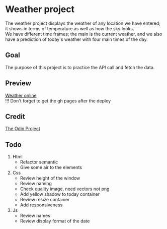 # Weather project
The weather project displays the weather of any location we have entered; it shows in terms of temperature as well as how the sky looks.  
We have different time frames; the main is the current weather, and we also have a prediction of today's weather with four main times of the day.

## Goal
The purpose of this project is to practice the API call and fetch the data.

## Preview
[Weather online](https://haveadream1.github.io/weather-app/)  
!!! Don't forget to get the gh pages after the deploy

## Credit
[The Odin Project](https://www.theodinproject.com/)

## Todo
1. Html
    * Refactor semantic
    * Give some air to the elements
2. Css
    * Review height of the window
    * Review naming
    * Check quality image, need vectors not png
    * Add yellow shadow to today container
    * Review resize container
    * Add responsiveness
3. Js
    * Review names
    * Review display format of the date